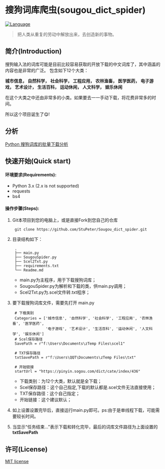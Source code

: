 # 搜狗词库爬虫(sougou_dict_spider)
[![Language](https://img.shields.io/badge/Language-Python-blue.svg)](https://www.python.org)

> 把人类从重复的劳动中解放出来，去创造新的事物。


## 简介(Introduction)

搜狗输入法的词库可能是目前比较容易获取的开放下载的中文词库了，其中涵盖的内容也是非常的广泛。
包含如下12个大类：

**城市信息，  自然科学，  社会科学，  工程应用，  农林渔畜，  医学医药，  电子游戏，  艺术设计，  生活百科，  运动休闲，  人文科学，  娱乐休闲**

在这个大类之中还由非常多的小类。如果要去一一手动下载，将花费非常多的时间。

所以这个项目诞生了😋!

## 分析


[Python 搜狗词库的批量下载分析](https://www.quanquanting.com/blog/article/?id=13465787 "Python 搜狗词库的批量下载分析")


## 快速开始(Quick start)

#### 环境要求(Requirements):

* Python 3.x (2.x is not supported)
* requests
* bs4

#### 操作步骤(Steps):

1. Git本项目到您的电脑上，或是直接Fork到您自己的仓库

        git clone https://github.com/StuPeter/Sougou_dict_spider.git

2. 目录结构如下：

        .
        ├── main.py
        ├── SougouSpider.py
        ├── Scel2Txt.py
        ├── requirements.txt
        └── Readme.md
    
    + main.py为主程序，用于下载搜狗词库；
    + SougouSpider.py为解析和下载的类，供main.py调用；
    + Scel2Txt.py为.scel文件转.txt程序；
    
3. 要下载搜狗词库文件，需要先打开 main.py

        # 下载类别
        Categories = ['城市信息', '自然科学', '社会科学', '工程应用', '农林渔畜', '医学医药',
                      '电子游戏', '艺术设计', '生活百科', '运动休闲', '人文科学', '娱乐休闲']
        # Scel保存路径
        SavePath = r"f:\Users\Documents\zTemp Files\scel1"
        
        # TXT保存路径
        txtSavePath = r"f:\Users\QQT\Documents\zTemp Files\txt"
        
        # 开始链接
        startUrl = "https://pinyin.sogou.com/dict/cate/index/436"

    + 下载类别：为12个大类，默认就是全下载；
    + Scel保存路径：这个自己指定,下载的默认都是.scel文件无法直接使用；
    + TXT保存路径：这个自己指定；
    + 开始链接：这个建议默认；

4. 如上设置设置完毕后，直接运行main.py即可。ps:由于是单线程下载，可能需要较长时间。

5. 当显示“任务结束...”表示下载和转化完毕，最后的词库文件路径为上面设置的 **txtSavePath**


## 许可(License)
[MIT license](https://github.com/StuPeter/Sougou_dict_spider/blob/master/LICENSE "MIT license")
    


